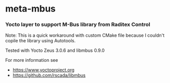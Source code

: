 # meta-mbus

### Yocto layer to support M-Bus library from Raditex Control

Note: This is a quick workaround with custom CMake file because I couldn't copile the library using Autotools.

Tested with Yocto Zeus 3.0.6 and libmbus 0.9.0

For more information see
- https://www.yoctoproject.org
- https://github.com/rscada/libmbus

